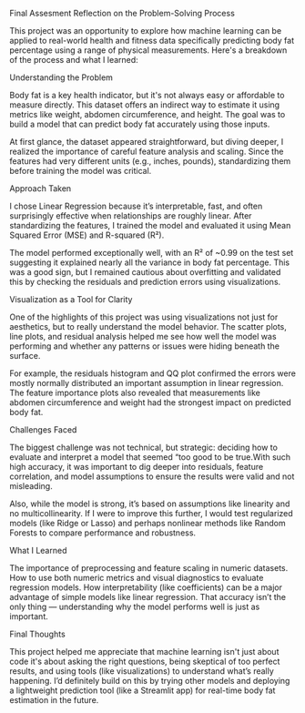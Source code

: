 Final Assesment
 Reflection on the Problem-Solving Process

This project was an opportunity to explore how machine learning can be applied to real-world health and fitness data specifically predicting body fat percentage using a range of physical measurements. Here's a breakdown of the process and what I learned:

 Understanding the Problem

Body fat is a key health indicator, but it's not always easy or affordable to measure directly. This dataset offers an indirect way to estimate it using metrics like weight, abdomen circumference, and height. The goal was to build a model that can predict body fat accurately using those inputs.

At first glance, the dataset appeared straightforward, but diving deeper, I realized the importance of careful feature analysis and scaling. Since the features had very different units (e.g., inches, pounds), standardizing them before training the model was critical.

 Approach Taken

I chose Linear Regression because it’s interpretable, fast, and often surprisingly effective when relationships are roughly linear. After standardizing the features, I trained the model and evaluated it using Mean Squared Error (MSE) and R-squared (R²).

The model performed exceptionally well, with an R² of ~0.99 on the test set suggesting it explained nearly all the variance in body fat percentage. This was a good sign, but I remained cautious about overfitting and validated this by checking the residuals and prediction errors using visualizations.

Visualization as a Tool for Clarity

One of the highlights of this project was using visualizations not just for aesthetics, but to really understand the model behavior. The scatter plots, line plots, and residual analysis helped me see how well the model was performing and whether any patterns or issues were hiding beneath the surface.

For example, the residuals histogram and QQ plot confirmed the errors were mostly normally distributed  an important assumption in linear regression. The feature importance plots also revealed that measurements like abdomen circumference and weight had the strongest impact on predicted body fat.

 Challenges Faced

The biggest challenge was not technical, but strategic: deciding how to evaluate and interpret a model that seemed “too good to be true.With such high accuracy, it was important to dig deeper into residuals, feature correlation, and model assumptions to ensure the results were valid and not misleading.

Also, while the model is strong, it’s based on assumptions like linearity and no multicollinearity. If I were to improve this further, I would test regularized models (like Ridge or Lasso) and perhaps nonlinear methods like Random Forests to compare performance and robustness.

 What I Learned

 The importance of preprocessing and feature scaling in numeric datasets.
 How to use both numeric metrics and visual diagnostics to evaluate regression models.
 How interpretability (like coefficients) can be a major advantage of simple models like linear regression.
 That accuracy isn’t the only thing — understanding why the model performs well is just as important.

 Final Thoughts

This project helped me appreciate that machine learning isn't just about code  it's about asking the right questions, being skeptical of too perfect results, and using tools (like visualizations) to understand what’s really happening. I’d definitely build on this by trying other models and deploying a lightweight prediction tool (like a Streamlit app) for real-time body fat estimation in the future.
